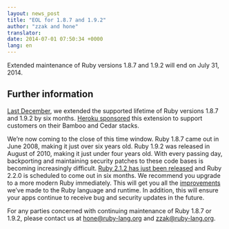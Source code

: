 ```yaml
---
layout: news_post
title: "EOL for 1.8.7 and 1.9.2"
author: "zzak and hone"
translator:
date: 2014-07-01 07:50:34 +0000
lang: en
---
```


Extended maintenance of Ruby versions 1.8.7 and 1.9.2 will end on July 31, 2014.

## Further information

[Last December](https://www.ruby-lang.org/en/news/2013/12/17/maintenance-of-1-8-7-and-1-9-2/),
we extended the supported lifetime of Ruby versions 1.8.7 and 1.9.2
by six months.
[Heroku sponsored](https://blog.heroku.com/archives/2013/12/5/a_patch_in_time_securing_ruby)
this extension to support customers on their Bamboo and Cedar stacks.

We’re now coming to the close of this time window.
Ruby 1.8.7 came out in June 2008, making it just over six years old.
Ruby 1.9.2 was released in August of 2010, making it just under four years old.
With every passing day, backporting and maintaining security patches to these
code bases is becoming increasingly difficult.
[Ruby 2.1.2 has just been released](https://www.ruby-lang.org/en/news/2014/05/09/ruby-2-1-2-is-released/)
and Ruby 2.2.0 is scheduled to come out in six months. We recommend you
upgrade to a more modern Ruby immediately. This will get you all the
[improvements](https://www.ruby-lang.org/en/news/2013/12/25/ruby-2-1-0-is-released/)
we’ve made to the Ruby language and runtime.
In addition, this will ensure your apps continue to receive bug and
security updates in the future.

For any parties concerned with continuing maintenance of Ruby 1.8.7 or 1.9.2,
please contact us at hone@ruby-lang.org and zzak@ruby-lang.org.
